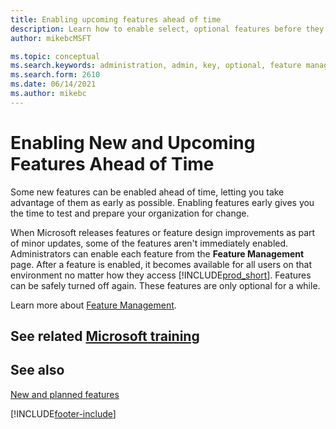 ```yaml
---
title: Enabling upcoming features ahead of time
description: Learn how to enable select, optional features before they become mandatory.
author: mikebcMSFT

ms.topic: conceptual
ms.search.keywords: administration, admin, key, optional, feature management, early access, preview
ms.search.form: 2610
ms.date: 06/14/2021
ms.author: mikebc
---
```


# Enabling New and Upcoming Features Ahead of Time

Some new features can be enabled ahead of time, letting you take advantage of them as early as possible. Enabling features early gives you the time to test and prepare your organization for change.

When Microsoft releases features or feature design improvements as part of minor updates, some of the features aren't immediately enabled. Administrators can enable each feature from the **Feature Management** page. After a feature is enabled, it becomes available for all users on that environment no matter how they access [!INCLUDE[prod_short](includes/prod_short.md)]. Features can be safely turned off again. These features are only optional for a while.

Learn more about [Feature Management](/dynamics365/business-central/dev-itpro/administration/feature-management).  

## See related [Microsoft training](/training/modules/admin-online-dynamics-365-business-central/)

## See also

[New and planned features](/dynamics365-release-plan/2021wave1/)  


[!INCLUDE[footer-include](includes/footer-banner.md)]
